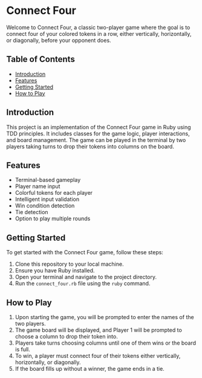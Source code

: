 # Connect Four

Welcome to Connect Four, a classic two-player game where the goal is to connect four of your colored tokens in a row, either vertically, horizontally, or diagonally, before your opponent does.

## Table of Contents

- [Introduction](#introduction)
- [Features](#features)
- [Getting Started](#getting-started)
- [How to Play](#how-to-play)

## Introduction

This project is an implementation of the Connect Four game in Ruby using TDD principles. It includes classes for the game logic, player interactions, and board management. The game can be played in the terminal by two players taking turns to drop their tokens into columns on the board.

## Features

- Terminal-based gameplay
- Player name input
- Colorful tokens for each player
- Intelligent input validation
- Win condition detection
- Tie detection
- Option to play multiple rounds

## Getting Started

To get started with the Connect Four game, follow these steps:

1. Clone this repository to your local machine.
2. Ensure you have Ruby installed.
3. Open your terminal and navigate to the project directory.
4. Run the `connect_four.rb` file using the `ruby` command.

## How to Play

1. Upon starting the game, you will be prompted to enter the names of the two players.
2. The game board will be displayed, and Player 1 will be prompted to choose a column to drop their token into.
3. Players take turns choosing columns until one of them wins or the board is full.
4. To win, a player must connect four of their tokens either vertically, horizontally, or diagonally.
5. If the board fills up without a winner, the game ends in a tie.
